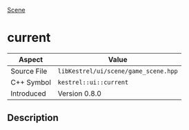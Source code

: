 [Scene](index)
# current
| Aspect | Value |
| --- | --- |
| Source File | `libKestrel/ui/scene/game_scene.hpp` |
| C++ Symbol | `kestrel::ui::current` |
| Introduced | Version 0.8.0 |
## Description

